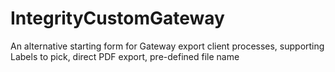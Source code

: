 # IntegrityCustomGateway
An alternative starting form for Gateway export client processes, supporting Labels to pick, direct PDF export, pre-defined file name
